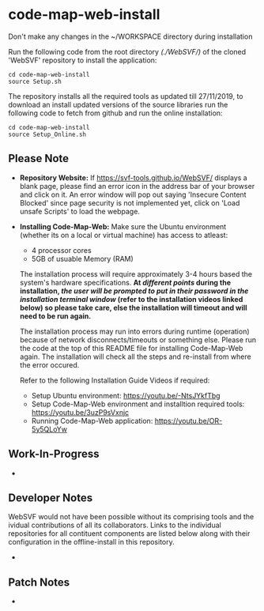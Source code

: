 # code-map-web-install

Don't make any changes in the ~/WORKSPACE directory during installation

Run the following code from the root directory *(./WebSVF/)* of the cloned 'WebSVF' repository to install the application:

```
cd code-map-web-install
source Setup.sh
```

The repository installs all the required tools as updated till 27/11/2019, to download an install updated versions of the source libraries run the following code to fetch from github and run the online installation:

```
cd code-map-web-install
source Setup_Online.sh
```

## Please Note

- **Repository Website:** If  https://svf-tools.github.io/WebSVF/  displays a blank page, please find an error icon in the address bar of your browser and click on it. An error window will pop out saying 'Insecure Content Blocked' since page security is not implemented yet, click on 'Load unsafe Scripts' to load the webpage.

- **Installing Code-Map-Web:** Make sure the Ubuntu environment (whether its on a local or virtual machine) has access to atleast: 
    - 4 processor cores
    - 5GB of usuable Memory (RAM)

    The installation process will require approximately 3-4 hours based the system's hardware specifications.
    __At *different points* during the installation, *the user will be prompted to put in their password in the installation terminal window* (refer to the installation videos linked below) so please take care, else the installation will timeout and will need to be run again.__

    The installation process may run into errors during runtime (operation) because of network disconnects/timeouts or something else. Please run the code at the top of this README file for installing Code-Map-Web again. The installation will check all the steps and re-install from where the error occured.

    Refer to the following Installation Guide Videos if required:
    - Setup Ubuntu environment: https://youtu.be/-NtsJYkfTbg
    - Setup Code-Map-Web environment and installtion required tools: https://youtu.be/3uzP9sVxnjc
    - Running Code-Map-Web application: https://youtu.be/OR-5y5QLoYw

## Work-In-Progress

- 

## Developer Notes

WebSVF would not have been possible without its comprising tools and the ividual contributions of all its collaborators. 
Links to the individual repositories for all contituent components are listed below along with their configuration in the offline-install in this repository.

-



## Patch Notes

- 

